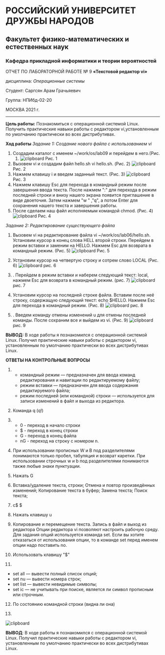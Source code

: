 # РОССИЙСКИЙ УНИВЕРСИТЕТ ДРУЖБЫ НАРОДОВ

## Факультет физико-математических и естественных наук

### Кафедра прикладной информатики и теории вероятностей

ОТЧЕТ ПО ЛАБОРАТОРНОЙ РАБОТЕ № 9 **«Текстовой редактор vi»**

дисциплина: *Операционные системы*

Студент: Саргсян Арам Грачьяевич

Группа: НПИбд-02-20

МОСКВА 2021 г.

-----

**Цель работы:** Познакомиться с операционной системой Linux. Получить
практические навыки работы с редактором vi,установленным по умолчанию
практически во всех дистрибутивах.

**Ход работы** *Задание 1: Создание нового файла с использованием vi*

1.  Создадим каталог с именем \~/work/os/lab09 и перейдем в него.(Рис.
    1)  ![clipboard](https://i.imgur.com/nFtZuv6.png) Рис. 1
2.  Вызовем vi и создадим файл hello.sh vi hello.sh. (Рис. 2)
    ![clipboard](https://i.imgur.com/SCpdD99.png) Рис. 2
3.  Нажмем клавишу i и введем заданный текст. (Рис. 3)
    ![clipboard](https://i.imgur.com/jOBgG0Z.png) Рис. 3
4.  Нажмем клавишу Esc для перехода в командный режим после завершения
    ввода текста. После нажмем ":" для перехода в режим последней
    строки и внизу нашего экрана появится приглашение в виде
    двоеточия. Затем нажмем "w " ,"q", а потом Enter для
    сохранения нашего текста и завершения работы.
5.  После сделаем наш файл исполняемым командой chmod. (Рис. 4)
    ![clipboard](https://i.imgur.com/JqHu1yO.png) Рис. 4

*Задание 2: Редактирование существующего файла*

1.  Вызовем vi на редактирование файла vi \~/work/os/lab06/hello.sh.
    Установим курсор в конец слова HELL второй строки. Перейдем в
    режим вставки и заменим на HELLO. Нажмем Esc для возврата в
    командный режим. (Рис. 5)
    ![clipboard](https://i.imgur.com/PgphWj3.png) Рис. 5

2.  Установим курсор на четвертую строку и сотрем слово LOCAL (Рис. 6)
    ![clipboard](https://i.imgur.com/m2LBPUZ.png) рис. 6

3.  . Перейдем в режим вставки и наберем следующий текст: local, нажмем
    Esc для возврата в командный режим. (рис. 7)
    ![clipboard](https://i.imgur.com/n0fkXfK.png) рис. 7

4.  Установим курсор на последней строке файла. Вставим после неё
    строку, содержащую следующий текст: echo $HELLO. Нажмем Esc
    для перехода в командный режим. (Рис. 8)
    ![clipboard](https://i.imgur.com/KbOewqN.png) рис. 8

5.  . Введем команду отмены изменений u для отмены последней команды.
    После сохраним все и выйдем из vi. (Рис. 9)
    ![clipboard](https://i.imgur.com/MeJwKNL.png) рис. 9

**ВЫВОД:** В ходе работы я познакомился с операционной системой Linux.
Получил практические навыки работы с редактором vi, установленным по
умолчанию практически во всех дистрибутивах Linux.

**ОТВЕТЫ НА КОНТРОЛЬНЫЕ ВОПРОСЫ**

1.    - командный режим — предназначен для ввода команд редактирования и
        навигации по редактируемому файлу;
      - режим вставки — предназначен для ввода содержания редактируемого
        файла;
      - режим последней (или командной) строки — используется для записи
        изменений в файл и выхода из редактора.

2.  Команда q (q\!)

3.    - 0 - переход в начало строки
      - $ - переход в конец строки
      - G - переход в конец файла
      - nG - переход на строку с номером n.

4.  При использовании прописных W и B под разделителями понимаются
    только пробел, табуляция и возврат каретки. При использовании
    строчных w и b под разделителями понимаются также любые знаки
    пунктуации.

5.  Нажать G

6.  Вставка/удаление текста, строки; Отмена и повтор произведённых
    изменений; Копирование текста в буфер; Замена текста; Поиск
    текста;

7.  c$ $

8.  Нажать клавишу u

9.  Копирование и перемещение текста. Запись в файл и выход из редактора
    Опции редактора vi позволяют настроить рабочую среду. Для задания
    опций используется команда set. Если вы хотите отказаться от
    использования опции, то в команде set перед именем опции надо
    поставить no.

10. Использовать клавишу "$"

11. 

<!-- end list -->

  - set all — вывести полный список опций;
  - set nu — вывести номера строк;
  - set list — вывести невидимые символы;
  - set ic — не учитывать при поиске, является ли символ прописным или
    строчным.

<!-- end list -->

12. По состоянию командной строки (видна ли она)

13. 
![clipboard](https://i.imgur.com/Ir4k4QJ.png)

**ВЫВОД**: В ходе работы я познакомился с операционной системой Linux.
Получил практические навыки работы с редактором vi, установленным по
умолчанию практически во всех дистрибутивах Linux.
